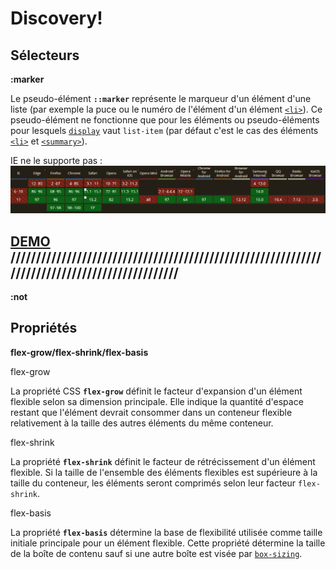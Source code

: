 # Discovery!

## Sélecteurs
**:marker**

Le pseudo-élément **`::marker`** représente le marqueur d'un élément d'une liste (par exemple la puce ou le numéro de l'élément d'un élément [`<li>`](https://developer.mozilla.org/fr/docs/Web/HTML/Element/li)). Ce pseudo-élément ne fonctionne que pour les éléments ou pseudo-éléments pour lesquels [`display`](https://developer.mozilla.org/fr/docs/Web/CSS/display) vaut `list-item` (par défaut c'est le cas des éléments [`<li>`](https://developer.mozilla.org/fr/docs/Web/HTML/Element/li) et [`<summary>`](https://developer.mozilla.org/fr/docs/Web/HTML/Element/summary)).

IE ne le supporte pas :![enter image description here](https://github.com/lekalekal/discovery/blob/main/1.jpg?raw=true)

[DEMO](http://cepegra-labs.be/webdesign/fed2021/rostislav/discovery/marker.html)
//////////////////////////////////////////////////////////////////////////////////////////////
-
**:not**
  

## Propriétés  

**flex-grow/flex-shrink/flex-basis**

flex-grow

La propriété CSS **`flex-grow`** définit le facteur d'expansion d'un élément flexible selon sa dimension principale. Elle indique la quantité d'espace restant que l'élément devrait consommer dans un conteneur flexible relativement à la taille des autres éléments du même conteneur.

flex-shrink

La propriété **`flex-shrink`** définit le facteur de rétrécissement d'un élément flexible. Si la taille de l'ensemble des éléments flexibles est supérieure à la taille du conteneur, les éléments seront comprimés selon leur facteur `flex-shrink`.

flex-basis

La propriété **`flex-basis`** détermine la base de flexibilité utilisée comme taille initiale principale pour un élément flexible. Cette propriété détermine la taille de la boîte de contenu sauf si une autre boîte est visée par [`box-sizing`](https://developer.mozilla.org/fr/docs/Web/CSS/box-sizing).